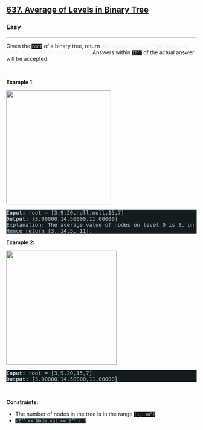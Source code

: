 <h2><a href="https://leetcode.com/problems/average-of-levels-in-binary-tree/">637. Average of Levels in Binary Tree</a></h2><h3>Easy</h3><hr><div>Given the <code style="background-color: rgb(20, 28, 32) !important; color: rgb(183, 198, 206) !important;">root</code> of a binary tree, return <em style="color: rgb(234, 238, 241) !important;">the average value of the nodes on each level in the form of an array</em>. Answers within <code style="background-color: rgb(20, 28, 32) !important; color: rgb(183, 198, 206) !important;">10<sup>-5</sup></code> of the actual answer will be accepted.
<p>&nbsp;</p>
<p><strong>Example 1:</strong></p>
<img alt="" src="https://assets.leetcode.com/uploads/2021/03/09/avg1-tree.jpg" style="width: 277px; height: 302px; filter: saturate(0.9) brightness(0.8);">
<pre style="background-color: rgb(20, 28, 32) !important; color: rgb(183, 198, 206) !important;"><strong>Input:</strong> root = [3,9,20,null,null,15,7]
<strong>Output:</strong> [3.00000,14.50000,11.00000]
Explanation: The average value of nodes on level 0 is 3, on level 1 is 14.5, and on level 2 is 11.
Hence return [3, 14.5, 11].
</pre>

<p><strong>Example 2:</strong></p>
<img alt="" src="https://assets.leetcode.com/uploads/2021/03/09/avg2-tree.jpg" style="width: 292px; height: 302px; filter: saturate(0.9) brightness(0.8);">
<pre style="background-color: rgb(20, 28, 32) !important; color: rgb(183, 198, 206) !important;"><strong>Input:</strong> root = [3,9,20,15,7]
<strong>Output:</strong> [3.00000,14.50000,11.00000]
</pre>

<p>&nbsp;</p>
<p><strong>Constraints:</strong></p>

<ul>
	<li>The number of nodes in the tree is in the range <code style="background-color: rgb(20, 28, 32) !important; color: rgb(183, 198, 206) !important;">[1, 10<sup>4</sup>]</code>.</li>
	<li><code style="background-color: rgb(20, 28, 32) !important; color: rgb(183, 198, 206) !important;">-2<sup>31</sup> &lt;= Node.val &lt;= 2<sup>31</sup> - 1</code></li>
</ul>
</div>